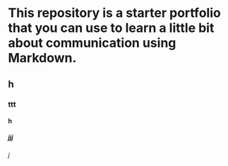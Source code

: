 # This repository is a starter portfolio that you can use to learn a little bit about communication using Markdown.
## h
### ttt
#### h
##### jjj
###### j
